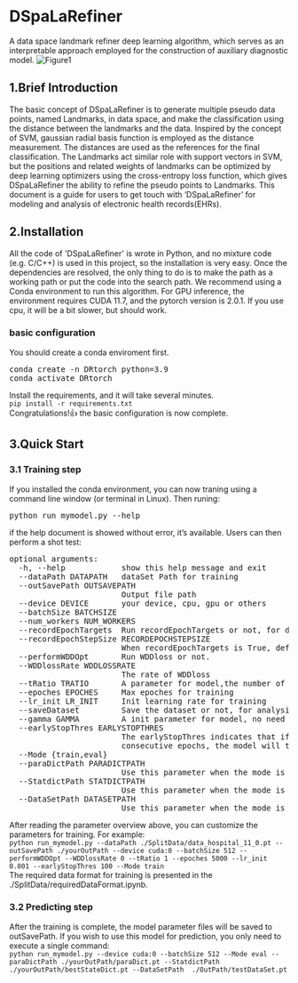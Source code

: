 # DSpaLaRefiner
A data space landmark refiner deep learning algorithm, which serves as an interpretable approach employed for the construction of auxiliary diagnostic model.
![Figure1](https://github.com/Lvxiang713/DspaLaRefiner/assets/119480930/97ac95a9-c066-4f20-9a7b-fe6aa052830b)


## 1.Brief Introduction
The basic concept of DSpaLaRefiner is to generate multiple pseudo data points, named Landmarks, in data space, and make the classification using the distance between the landmarks and the data. Inspired by the concept of SVM, gaussian radial basis function is employed as the distance measurement. The distances are used as the references for the final classification. The Landmarks act similar role with support vectors in SVM, but the positions and related weights of landmarks can be optimized by deep learning optimizers using the cross-entropy loss function, which gives DSpaLaRefiner the ability to refine the pseudo points to Landmarks. This document is a guide for users to get touch with ‘DSpaLaRefiner’ for modeling and analysis of electronic health records(EHRs).
## 2.Installation
All the code of 'DSpaLaRefiner' is wrote in Python, and no mixture code (e.g. C/C++) is used in this project, so the installation is very easy. Once the dependencies are resolved, the only thing to do is to make the path as a working path or put the code into the search path. We recommend using a Conda environment to run this algorithm. For GPU inference, the environment requires CUDA 11.7, and the pytorch version is 2.0.1. If you use cpu, it will be a bit slower, but should work.
### basic configuration
You should create a conda enviroment first.  
<pre>
conda create -n DRtorch python=3.9  
conda activate DRtorch
</pre>
Install the requirements, and it will take several minutes.  
```pip install -r requirements.txt```  
Congratulations!👍 the basic configuration is now complete.
## 3.Quick Start
### 3.1 Training step
If you installed the conda environment, you can now traning using a command line window (or terminal in Linux). Then runing:
<pre>
python run_mymodel.py --help
</pre>
if the help document is showed without error, it’s available. Users can then perform a shot test:
<pre>
optional arguments:
  -h, --help            show this help message and exit
  --dataPath DATAPATH   dataSet Path for training
  --outSavePath OUTSAVEPATH
                        Output file path
  --device DEVICE       your device, cpu, gpu or others
  --batchSize BATCHSIZE
  --num_workers NUM_WORKERS
  --recordEpochTargets  Run recordEpochTargets or not, for drawing UMAP.The output files are quite large,  we recommend to use this option only when needed for analysis.
  --recordEpochStepSize RECORDEPOCHSTEPSIZE
                        When recordEpochTargets is True, defining the step size of the recorded data
  --performWDDOpt       Run WDDloss or not.
  --WDDlossRate WDDLOSSRATE
                        The rate of WDDloss
  --tRatio TRATIO       A parameter for model,the number of target points over the number of training data
  --epoches EPOCHES     Max epoches for training
  --lr_init LR_INIT     Init learning rate for training
  --saveDataset         Save the dataset or not, for analysis.
  --gamma GAMMA         A init parameter for model, no need to change
  --earlyStopThres EARLYSTOPTHRES
                        The earlyStopThres indicates that if the validation loss remains unchanged for earlyStopThres
                        consecutive epochs, the model will trigger early stopping.
  --Mode {train,eval}
  --paraDictPath PARADICTPATH
                        Use this parameter when the mode is eval,paraDict path for initializing your model
  --StatdictPath STATDICTPATH
                        Use this parameter when the mode is eval, state dict path of your model
  --DataSetPath DATASETPATH
                        Use this parameter when the mode is eval,testdata path
</pre>  
After reading the parameter overview above, you can customize the parameters for training. For example:  
```python run_mymodel.py --dataPath ./SplitData/data_hospital_11_0.pt --outSavePath ./yourOutPath --device cuda:0 --batchSize 512 --performWDDOpt --WDDlossRate 0 --tRatio 1 --epoches 5000 --lr_init 0.001 --earlyStopThres 100 --Mode train```    
The required data format for training is presented in the ./SplitData/requiredDataFormat.ipynb.  

### 3.2 Predicting step  
After the training is complete, the model parameter files will be saved to outSavePath. If you wish to use this model for prediction, you only need to execute a single command:  
```python run_mymodel.py --device cuda:0 --batchSize 512 --Mode eval --paraDictPath ./yourOutPath/paraDict.pt --StatdictPath ./yourOutPath/bestStateDict.pt --DataSetPath  ./OutPath/testDataSet.pt```


